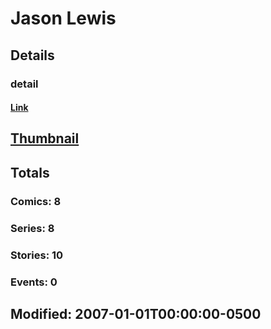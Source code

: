 # Jason  Lewis 
## Details
### detail
#### [Link](http://marvel.com/comics/creators/8689/jason_lewis?utm_campaign=apiRef&utm_source=225578a89fc76f3d20fbffda5d17a88d)
## [Thumbnail](http://i.annihil.us/u/prod/marvel/i/mg/b/40/image_not_available.jpg)
## Totals
### Comics: 8
### Series: 8
### Stories: 10
### Events: 0
## Modified: 2007-01-01T00:00:00-0500
